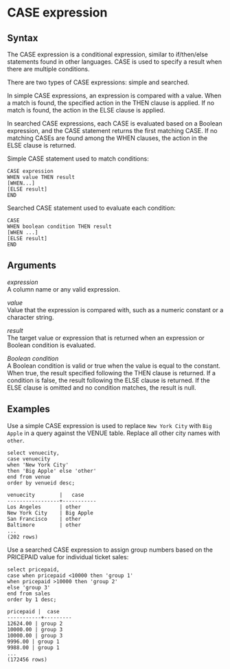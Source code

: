 # CASE expression<a name="r_CASE_function"></a>

## Syntax<a name="r_CASE_function-syntax"></a>

The CASE expression is a conditional expression, similar to if/then/else statements found in other languages\. CASE is used to specify a result when there are multiple conditions\.

There are two types of CASE expressions: simple and searched\.

 In simple CASE expressions, an expression is compared with a value\. When a match is found, the specified action in the THEN clause is applied\. If no match is found, the action in the ELSE clause is applied\.

In searched CASE expressions, each CASE is evaluated based on a Boolean expression, and the CASE statement returns the first matching CASE\. If no matching CASEs are found among the WHEN clauses, the action in the ELSE clause is returned\.

Simple CASE statement used to match conditions:

```
CASE expression
WHEN value THEN result
[WHEN...]
[ELSE result]
END
```

Searched CASE statement used to evaluate each condition:

```
CASE
WHEN boolean condition THEN result
[WHEN ...]
[ELSE result]
END
```

## Arguments<a name="r_CASE_function-arguments"></a>

 *expression*   
A column name or any valid expression\.

 *value*   
Value that the expression is compared with, such as a numeric constant or a character string\.

 *result*   
The target value or expression that is returned when an expression or Boolean condition is evaluated\.

 *Boolean condition*   
A Boolean condition is valid or true when the value is equal to the constant\. When true, the result specified following the THEN clause is returned\. If a condition is false, the result following the ELSE clause is returned\. If the ELSE clause is omitted and no condition matches, the result is null\.

## Examples<a name="r_CASE_function-examples"></a>

Use a simple CASE expression is used to replace `New York City` with `Big Apple` in a query against the VENUE table\. Replace all other city names with `other`\.

```
select venuecity,
case venuecity
when 'New York City'
then 'Big Apple' else 'other'
end from venue
order by venueid desc;

venuecity        |   case
-----------------+-----------
Los Angeles      | other
New York City    | Big Apple
San Francisco    | other
Baltimore        | other
...
(202 rows)
```

Use a searched CASE expression to assign group numbers based on the PRICEPAID value for individual ticket sales:

```
select pricepaid,
case when pricepaid <10000 then 'group 1'
when pricepaid >10000 then 'group 2'
else 'group 3'
end from sales
order by 1 desc;

pricepaid |  case
-----------+---------
12624.00 | group 2
10000.00 | group 3
10000.00 | group 3
9996.00 | group 1
9988.00 | group 1
...
(172456 rows)
```